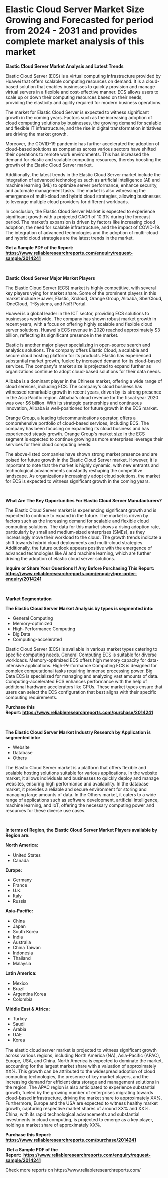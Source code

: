 <p><h1>Elastic Cloud Server Market Size Growing and Forecasted for period from 2024 - 2031 and provides complete market analysis of this market</h1></p><p><strong>Elastic Cloud Server Market Analysis and Latest Trends</strong></p>
<p><p>Elastic Cloud Server (ECS) is a virtual computing infrastructure provided by Huawei that offers scalable computing resources on demand. It is a cloud-based solution that enables businesses to quickly provision and manage virtual servers in a flexible and cost-effective manner. ECS allows users to scale up or down their computing resources based on their needs, providing the elasticity and agility required for modern business operations.</p><p>The market for Elastic Cloud Server is expected to witness significant growth in the coming years. Factors such as the increasing adoption of cloud computing solutions by businesses, the growing demand for scalable and flexible IT infrastructure, and the rise in digital transformation initiatives are driving the market growth.</p><p>Moreover, the COVID-19 pandemic has further accelerated the adoption of cloud-based solutions as companies across various sectors have shifted their operations to remote work environments. This has increased the demand for elastic and scalable computing resources, thereby boosting the growth of the Elastic Cloud Server market.</p><p>Additionally, the latest trends in the Elastic Cloud Server market include the integration of advanced technologies such as artificial intelligence (AI) and machine learning (ML) to optimize server performance, enhance security, and automate management tasks. The market is also witnessing the emergence of multi-cloud and hybrid cloud strategies, allowing businesses to leverage multiple cloud providers for different workloads.</p><p>In conclusion, the Elastic Cloud Server Market is expected to experience significant growth with a projected CAGR of 10.3% during the forecast period. The market's expansion is driven by factors like increasing cloud adoption, the need for scalable infrastructure, and the impact of COVID-19. The integration of advanced technologies and the adoption of multi-cloud and hybrid cloud strategies are the latest trends in the market.</p></p>
<p><strong>Get a Sample PDF of the Report:&nbsp; <a href="https://www.reliableresearchreports.com/enquiry/request-sample/2014241">https://www.reliableresearchreports.com/enquiry/request-sample/2014241</a></strong></p>
<p>&nbsp;</p>
<p><strong>Elastic Cloud Server Major Market Players</strong></p>
<p><p>The Elastic Cloud Server (ECS) market is highly competitive, with several key players vying for market share. Some of the prominent players in this market include Huawei, Elastic, Xrcloud, Orange Group, Alibaba, SberCloud, iOneCloud, T-Systems, and NoR Portal.</p><p>Huawei is a global leader in the ICT sector, providing ECS solutions to businesses worldwide. The company has shown robust market growth in recent years, with a focus on offering highly scalable and flexible cloud server solutions. Huawei's ECS revenue in 2020 reached approximately $3 billion, reflecting its significant presence in the market.</p><p>Elastic is another major player specializing in open-source search and analytics solutions. The company offers Elastic Cloud, a scalable and secure cloud hosting platform for its products. Elastic has experienced substantial market growth, fueled by increased demand for its cloud-based services. The company's market size is projected to expand further as organizations continue to adopt cloud-based solutions for their data needs.</p><p>Alibaba is a dominant player in the Chinese market, offering a wide range of cloud services, including ECS. The company's cloud business has witnessed remarkable growth in recent years, driven by its strong presence in the Asia Pacific region. Alibaba's cloud revenue for the fiscal year 2020 was over $6 billion. With its strategic partnerships and continuous innovation, Alibaba is well-positioned for future growth in the ECS market.</p><p>Orange Group, a leading telecommunications operator, offers a comprehensive portfolio of cloud-based services, including ECS. The company has been focusing on expanding its cloud business and has experienced steady growth. Orange Group's market size in the ECS segment is expected to continue growing as more enterprises leverage their services for their cloud computing needs.</p><p>The above-listed companies have shown strong market presence and are poised for future growth in the Elastic Cloud Server market. However, it is important to note that the market is highly dynamic, with new entrants and technological advancements constantly reshaping the competitive landscape. As organizations increasingly adopt cloud solutions, the market for ECS is expected to witness significant growth in the coming years.</p></p>
<p>&nbsp;</p>
<p><strong>What Are The Key Opportunities For Elastic Cloud Server Manufacturers?</strong></p>
<p><p>The Elastic Cloud Server market is experiencing significant growth and is expected to continue to expand in the future. The market is driven by factors such as the increasing demand for scalable and flexible cloud computing solutions. The data for this market shows a rising adoption rate, particularly by small and medium-sized enterprises (SMEs), as they increasingly move their workload to the cloud. The growth trends indicate a shift towards hybrid cloud deployments and multi-cloud strategies. Additionally, the future outlook appears positive with the emergence of advanced technologies like AI and machine learning, which are further driving the adoption of elastic cloud server solutions.</p></p>
<p><strong>Inquire or Share Your Questions If Any Before Purchasing This Report: <a href="https://www.reliableresearchreports.com/enquiry/pre-order-enquiry/2014241">https://www.reliableresearchreports.com/enquiry/pre-order-enquiry/2014241</a></strong></p>
<p>&nbsp;</p>
<p><strong>Market Segmentation</strong></p>
<p><strong>The Elastic Cloud Server Market Analysis by types is segmented into:</strong></p>
<p><ul><li>General Computing</li><li>Memory-optimized</li><li>High-Performance Computing</li><li>Big Data</li><li>Computing-accelerated</li></ul></p>
<p><p>Elastic Cloud Server (ECS) is available in various market types catering to specific computing needs. General Computing ECS is suitable for diverse workloads. Memory-optimized ECS offers high memory capacity for data-intensive applications. High-Performance Computing ECS is designed for complex computational tasks requiring immense processing power. Big Data ECS is specialized for managing and analyzing vast amounts of data. Computing-accelerated ECS enhances performance with the help of additional hardware accelerators like GPUs. These market types ensure that users can select the ECS configuration that best aligns with their specific computing requirements.</p></p>
<p><strong>Purchase this Report:&nbsp;<a href="https://www.reliableresearchreports.com/purchase/2014241">https://www.reliableresearchreports.com/purchase/2014241</a></strong></p>
<p>&nbsp;</p>
<p><strong>The Elastic Cloud Server Market Industry Research by Application is segmented into:</strong></p>
<p><ul><li>Website</li><li>Database</li><li>Others</li></ul></p>
<p><p>The Elastic Cloud Server market is a platform that offers flexible and scalable hosting solutions suitable for various applications. In the website market, it allows individuals and businesses to quickly deploy and manage websites, ensuring high performance and availability. In the database market, it provides a reliable and secure environment for storing and managing large amounts of data. In the Others market, it caters to a wide range of applications such as software development, artificial intelligence, machine learning, and IoT, offering the necessary computing power and resources for these diverse use cases.</p></p>
<p>&nbsp;</p>
<p><strong>In terms of Region, the Elastic Cloud Server Market Players available by Region are:</strong></p>
<p>
    <p> <strong> North America: </strong>
        <ul>
            <li>United States</li>
            <li>Canada</li>
        </ul>
        </p> 
    <p> <strong> Europe: </strong>
        <ul>
            <li>Germany</li>
            <li>France</li>
            <li>U.K.</li>
            <li>Italy</li>
            <li>Russia</li>
        </ul>
        </p> 
    <p> <strong> Asia-Pacific: </strong>
        <ul>
            <li>China</li>
            <li>Japan</li>
            <li>South Korea</li>
            <li>India</li>
            <li>Australia</li>
            <li>China Taiwan</li>
            <li>Indonesia</li>
            <li>Thailand</li>
            <li>Malaysia</li>
        </ul>
        </p> 
    <p> <strong> Latin America: </strong>
        <ul>
            <li>Mexico</li>
            <li>Brazil</li>
            <li>Argentina Korea</li>
            <li>Colombia</li>
        </ul>
        </p> 
    <p> <strong> Middle East & Africa: </strong>
        <ul>
            <li>Turkey</li>
            <li>Saudi</li>
            <li>Arabia</li>
            <li>UAE</li>
            <li>Korea</li>
        </ul>
    </p>
    </p>
<p><p>The elastic cloud server market is projected to witness significant growth across various regions, including North America (NA), Asia-Pacific (APAC), Europe, USA, and China. North America is expected to dominate the market, accounting for the largest market share with a valuation of approximately XX%. This growth can be attributed to the widespread adoption of cloud computing technologies, the presence of key market players, and the increasing demand for efficient data storage and management solutions in the region. The APAC region is also anticipated to experience substantial growth, fueled by the growing number of enterprises migrating towards cloud-based infrastructure, driving the market share to approximately XX%. Furthermore, Europe and the USA are expected to witness healthy market growth, capturing respective market shares of around XX% and XX%. China, with its rapid technological advancements and substantial investments in cloud computing, is projected to emerge as a key player, holding a market share of approximately XX%.</p></p>
<p><strong>Purchase this Report: <a href="https://www.reliableresearchreports.com/purchase/2014241">https://www.reliableresearchreports.com/purchase/2014241</a></strong></p>
<p>&nbsp;<strong>Get a Sample PDF of the Report:&nbsp;&nbsp;<a href="https://www.reliableresearchreports.com/enquiry/request-sample/2014241">https://www.reliableresearchreports.com/enquiry/request-sample/2014241</a></strong></p>
<p><strong></strong></p>
<p>Check more reports on https://www.reliableresearchreports.com/</p>